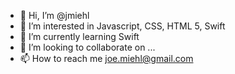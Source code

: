 - 👋 Hi, I’m @jmiehl
- 👀 I’m interested in Javascript, CSS, HTML 5, Swift
- 🌱 I’m currently learning Swift
- 💞️ I’m looking to collaborate on ...
- 📫 How to reach me joe.miehl@gmail.com

<!---
jmiehl/jmiehl is a ✨ special ✨ repository because its `README.md` (this file) appears on your GitHub profile.
You can click the Preview link to take a look at your changes.
--->
